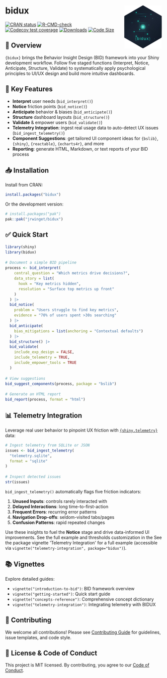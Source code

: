
<!-- README.md is generated from README.Rmd. Please edit that file -->

# bidux <a href="https://github.com/jrwinget/bid-framework"><img src="man/figures/logo.png" align="right" height="138" /></a>

<!-- badges: start -->

[![CRAN
status](https://www.r-pkg.org/badges/version/bidux)](https://cran.r-project.org/package=bidux)
[![R-CMD-check](https://github.com/jrwinget/bidux/actions/workflows/R-CMD-check.yaml/badge.svg)](https://github.com/jrwinget/bidux/actions/workflows/R-CMD-check.yaml)
[![Codecov test
coverage](https://codecov.io/gh/jrwinget/bidux/graph/badge.svg)](https://app.codecov.io/gh/jrwinget/bidux)
[![Downloads](https://cranlogs.r-pkg.org/badges/bidux)](https://cranlogs.r-pkg.org/badges/bidux)
[![Code
Size](https://img.shields.io/github/languages/code-size/jrwinget/bidux)](https://github.com/jrwinget/bidux)
<!-- badges: end -->

## 📖 Overview

`{bidux}` brings the Behavior Insight Design (BID) framework into your
Shiny development workflow. Follow five staged functions (Interpret,
Notice, Anticipate, Structure, Validate) to systematically apply
psychological principles to UI/UX design and build more intuitive
dashboards.

## 🚀 Key Features

- **Interpret** user needs (`bid_interpret()`)
- **Notice** friction points (`bid_notice()`)
- **Anticipate** behavior & biases (`bid_anticipate()`)
- **Structure** dashboard layouts (`bid_structure()`)
- **Validate** & empower users (`bid_validate()`)
- **Telemetry Integration**: ingest real usage data to auto-detect UX
  issues (`bid_ingest_telemetry()`)
- **Component Suggestions**: get tailored UI component ideas for
  `{bslib}`, `{shiny}`, `{reactable}`, `{echarts4r}`, and more
- **Reporting**: generate HTML, Markdown, or text reports of your BID
  process

## 📥 Installation

Install from CRAN:

``` r
install.packages("bidux")
```

Or the development version:

``` r
# install.packages("pak")
pak::pak("jrwinget/bidux")
```

## ✅ Quick Start

``` r
library(shiny)
library(bidux)

# Document a simple BID pipeline
process <- bid_interpret(
    central_question = "Which metrics drive decisions?",
    data_story = list(
      hook = "Key metrics hidden",
      resolution = "Surface top metrics up front"
    )
  ) |>
  bid_notice(
    problem = "Users struggle to find key metrics",
    evidence = "70% of users spent >30s searching"
  ) |>
  bid_anticipate(
    bias_mitigations = list(anchoring = "Contextual defaults")
  ) |>
  bid_structure() |>
  bid_validate(
    include_exp_design = FALSE,
    include_telemetry = TRUE,
    include_empower_tools = TRUE
  )

# View suggestions
bid_suggest_components(process, package = "bslib")

# Generate an HTML report
bid_report(process, format = "html")
```

## 📊 Telemetry Integration

Leverage real user behavior to pinpoint UX friction with
[`{shiny.telemetry}`](https://github.com/Appsilon/shiny.telemetry) data:

``` r
# Ingest telemetry from SQLite or JSON
issues <- bid_ingest_telemetry(
  "telemetry.sqlite",
  format = "sqlite"
)

# Inspect detected issues
str(issues)
```

`bid_ingest_telemetry()` automatically flags five friction indicators:

1.  **Unused Inputs**: controls rarely interacted with
2.  **Delayed Interactions**: long time-to-first-action
3.  **Frequent Errors**: recurring error patterns
4.  **Navigation Drop-offs**: seldom-visited tabs/pages
5.  **Confusion Patterns**: rapid repeated changes

Use these insights to fuel the **Notice** stage and drive data-informed
UI improvements. See the full example and thresholds customization in
the See the package vignette 'Telemetry Integration' for a full example
(accessible via `vignette("telemetry-integration", package="bidux")`).

## 📚 Vignettes

Explore detailed guides:

- `vignette("introduction-to-bid")`: BID framework overview
- `vignette("getting-started")`: Quick start guide
- `vignette("concepts-reference")`: Comprehensive concept dictionary
- `vignette("telemetry-integration")`: Integrating telemetry with BIDUX

## 🤝 Contributing

We welcome all contributions! Please see [Contributing
Guide](https://github.com/jrwinget/bidux/blob/main/.github/CONTRIBUTING.md)
for guidelines, issue templates, and code style.

## 📜 License & Code of Conduct

This project is MIT licensed. By contributing, you agree to our [Code of
Conduct](https://github.com/jrwinget/bidux/blob/main/.github/CODE_OF_CONDUCT.md).
